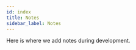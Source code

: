 ```yaml
---
id: index
title: Notes
sidebar_label: Notes
---
```


Here is where we add notes during development.

